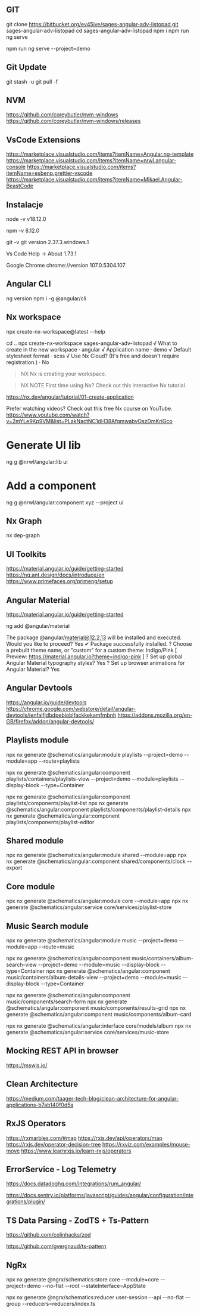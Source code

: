 ## GIT

git clone https://bitbucket.org/ev45ive/sages-angular-adv-listopad.git sages-angular-adv-listopad
cd sages-angular-adv-listopad
npm i
npm run ng serve

<!-- lub -->

npm run ng serve --project=demo

## Git Update

git stash -u
git pull -f

## NVM

https://github.com/coreybutler/nvm-windows
https://github.com/coreybutler/nvm-windows/releases

## VsCode Extensions

https://marketplace.visualstudio.com/items?itemName=Angular.ng-template
https://marketplace.visualstudio.com/items?itemName=nrwl.angular-console
https://marketplace.visualstudio.com/items?itemName=esbenp.prettier-vscode
https://marketplace.visualstudio.com/items?itemName=Mikael.Angular-BeastCode

## Instalacje

node -v
v18.12.0

npm -v
8.12.0

git -v
git version 2.37.3.windows.1

Vs Code
Help -> About
1.73.1

Google Chrome
chrome://version
107.0.5304.107

## Angular CLI

ng version
npm i -g @angular/cli

## Nx workspace

npx create-nx-workspace@latest --help

cd ..
npx create-nx-workspace sages-angular-adv-listopad
√ What to create in the new workspace · angular
√ Application name · demo
√ Default stylesheet format · scss
√ Use Nx Cloud? (It's free and doesn't require registration.) · No

> NX Nx is creating your workspace.

> NX NOTE First time using Nx? Check out this interactive Nx tutorial.

https://nx.dev/angular/tutorial/01-create-application

Prefer watching videos? Check out this free Nx course on YouTube.
https://www.youtube.com/watch?v=2mYLe9Kp9VM&list=PLakNactNC1dH38AfqmwabvOszDmKriGco

# Generate UI lib

ng g @nrwl/angular:lib ui

# Add a component

ng g @nrwl/angular:component xyz --project ui

## Nx Graph

nx dep-graph

## UI Toolkits

https://material.angular.io/guide/getting-started
https://ng.ant.design/docs/introduce/en
https://www.primefaces.org/primeng/setup

## Angular Material

https://material.angular.io/guide/getting-started

ng add @angular/material

The package @angular/material@12.2.13 will be installed and executed.
Would you like to proceed? Yes
✔ Package successfully installed.
? Choose a prebuilt theme name, or "custom" for a custom theme: Indigo/Pink [ Preview: https://material.angular.io?theme=indigo-pink ]
? Set up global Angular Material typography styles? Yes
? Set up browser animations for Angular Material? Yes


## Angular Devtools

https://angular.io/guide/devtools
https://chrome.google.com/webstore/detail/angular-devtools/ienfalfjdbdpebioblfackkekamfmbnh
https://addons.mozilla.org/en-GB/firefox/addon/angular-devtools/

## Playlists module

npx nx generate @schematics/angular:module playlists --project=demo --module=app --route=playlists

npx nx generate @schematics/angular:component playlists/containers/playlists-view --project=demo --module=playlists --display-block --type=Container

npx nx generate @schematics/angular:component playlists/components/playlist-list 
npx nx generate @schematics/angular:component playlists/components/playlist-details 
npx nx generate @schematics/angular:component playlists/components/playlist-editor 

## Shared module

npx nx generate @schematics/angular:module shared --module=app
npx nx generate @schematics/angular:component shared/components/clock --export 

## Core module

npx nx generate @schematics/angular:module core --module=app
npx nx generate @schematics/angular:service core/services/playlist-store 

## Music Search module

npx nx generate @schematics/angular:module music --project=demo --module=app --route=music

npx nx generate @schematics/angular:component music/containers/album-search-view --project=demo --module=music --display-block --type=Container
npx nx generate @schematics/angular:component music/containers/album-details-view --project=demo --module=music --display-block --type=Container

npx nx generate @schematics/angular:component music/components/search-form
npx nx generate @schematics/angular:component music/components/results-grid
npx nx generate @schematics/angular:component music/components/album-card 

npx nx generate @schematics/angular:interface core/models/album 
npx nx generate @schematics/angular:service core/services/music-store 


## Mocking REST API in browser
https://mswjs.io/

## Clean Architecture 
https://medium.com/taager-tech-blog/clean-architecture-for-angular-applications-b7ab140f0d5a

## RxJS Operators
https://rxmarbles.com/#map 
https://rxjs.dev/api/operators/map
https://rxjs.dev/operator-decision-tree
https://rxviz.com/examples/mouse-move
https://www.learnrxjs.io/learn-rxjs/operators



## ErrorService - Log Telemetry

https://docs.datadoghq.com/integrations/rum_angular/

https://docs.sentry.io/platforms/javascript/guides/angular/configuration/integrations/plugin/

## TS Data Parsing  - ZodTS + Ts-Pattern
https://github.com/colinhacks/zod 

https://github.com/gvergnaud/ts-pattern


## NgRx
npx nx generate @ngrx/schematics:store core --module=core --project=demo --no-flat --root --stateInterface=AppState

npx nx generate @ngrx/schematics:reducer user-session  --api --no-flat --group --reducers=reducers/index.ts 

